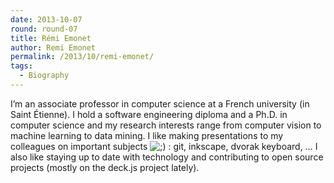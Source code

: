 ```yaml
---
date: 2013-10-07
round: round-07
title: Rémi Emonet
author: Remi Emonet
permalink: /2013/10/remi-emonet/
tags:
  - Biography
---
```

I&#8217;m an associate professor in computer science at a French university (in Saint Étienne). I hold a software engineering diploma and a Ph.D. in computer science and my research interests range from computer vision to machine learning to data mining. I like making presentations to my colleagues on important subjects <img src="http://localhost:8080/wp-includes/images/smilies/icon_wink.gif" alt=";)" class="wp-smiley" /> : git, inkscape, dvorak keyboard, … I also like staying up to date with technology and contributing to open source projects (mostly on the deck.js project lately).

&nbsp;
